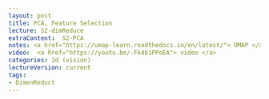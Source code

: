 ```yaml
---
layout: post
title: PCA, Feature Selection
lecture: S2-dimReduce
extraContent:  S2-PCA
notes: <a href="https://umap-learn.readthedocs.io/en/latest/"> UMAP </a>  
video:  <a href="https://youtu.be/-Fk4b1PPoEA"> video </a> 
categories: 2d (vision)
lectureVersion: current
tags:
- DimenReduct
---
```

